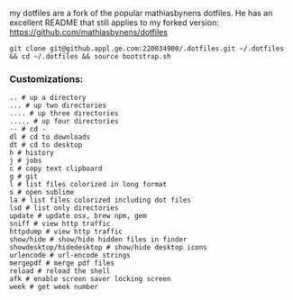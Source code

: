 my dotfiles are a fork of the popular mathiasbynens dotfiles. He has an excellent README that still applies to my forked version:
https://github.com/mathiasbynens/dotfiles

    git clone git@github.appl.ge.com:220034900/.dotfiles.git ~/.dotfiles && cd ~/.dotfiles && source bootstrap.sh

### Customizations:
    .. # up a directory
    ... # up two directories
    .... # up three directories
    ..... # up four directories
    -- # cd -
    dl # cd to downloads
    dt # cd to desktop
    h # history
    j # jobs
    c # copy text clipboard
    g # git 
    l # list files colorized in long format
    s # open sublime
    la # list files colorized including dot files
    lsd # list only directories
    update # update osx, brew npm, gem
    sniff # view http traffic
    httpdump # view http traffic
    show/hide # show/hide hidden files in finder
    showdesktop/hidedesktop # show/hide desktop icons
    urlencode # url-encode strings
    mergepdf # merge pdf files
    reload # reload the shell
    afk # enable screen saver locking screen    
    week # get week number
